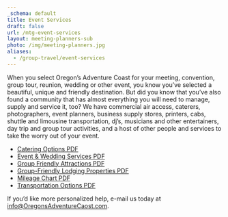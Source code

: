 ```yaml
---
_schema: default
title: Event Services
draft: false
url: /mtg-event-services
layout: meeting-planners-sub
photo: /img/meeting-planners.jpg
aliases:
  - /group-travel/event-services
---
```

When you select Oregon’s Adventure Coast for your meeting, convention, group tour, reunion, wedding or other event, you know you’ve selected a beautiful, unique and friendly destination. But did you know that you’ve also found a community that has almost everything you will need to manage, supply and service it, too? We have commercial air access, caterers, photographers, event planners, business supply stores, printers, cabs, shuttle and limousine transportation, dj’s, musicians and other entertainers, day trip and group tour activities, and a host of other people and services to take the worry out of your event.

* <a href="/img/Catering-Options-3-24.pdf" target="_blank" rel="noopener">Catering Options PDF</a>
* [Event & Wedding Services PDF](/img/event-wedding-services.pdf)
* [Group Friendly Attractions PDF](/img/group-attractions.pdf)
* [Group-Friendly Lodging Properties PDF](/img/Group-Friendly-Properties-12-18.pdf)
* [Mileage Chart PDF](/img/mileage-chart.pdf)
* [Transportation Options PDF](/img/Transportation-Options-08-2020-REV.pdf)

If you’d like more personalized help, e-mail us today at [info@OregonsAdventureCaost.com](mailto:info@oregonsadventurecoast.com).